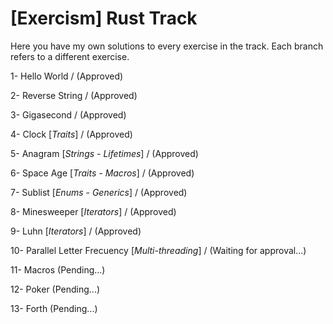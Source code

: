# [Exercism] Rust Track

Here you have my own solutions to every exercise in the track. Each branch refers to a different exercise.

1- Hello World / (Approved)

2- Reverse String / (Approved)

3- Gigasecond / (Approved)

4- Clock [*Traits*] / (Approved)

5- Anagram [*Strings - Lifetimes*] / (Approved)

6- Space Age [*Traits - Macros*] / (Approved)

7- Sublist [*Enums - Generics*] / (Approved)

8- Minesweeper [*Iterators*] / (Approved)

9- Luhn [*Iterators*] / (Approved)

10- Parallel Letter Frecuency [*Multi-threading*] / (Waiting for approval...)

11- Macros (Pending...)

12- Poker (Pending...)

13- Forth (Pending...)

